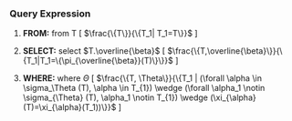 ### Query Expression

1. **FROM:** from T
\[
$\frac{\{T\}}{\{T_1| T_1=T\}}$
\]

2. **SELECT:** select $T.\overline{\beta}$
\[
$\frac{\{T,\overline{\beta}\}}{\{T_1|T_1=\{\pi_{\overline{\beta}}(T)\}\}}$
\]

3. **WHERE:** where $\Theta$
\[
$\frac{\{T, \Theta\}}{\{T_1 | (\forall \alpha \in \sigma_\Theta (T), \alpha \in T_{1}) \wedge (\forall \alpha_1 \notin \sigma_{\Theta} (T), \alpha_1 \notin T_{1}) \wedge (\xi_{\alpha}(T)=\xi_{\alpha}(T_1))\}}$
\]
